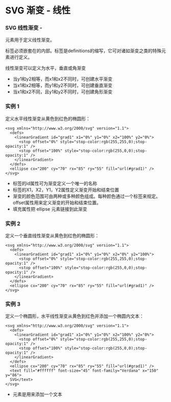 # SVG 渐变 - 线性
### SVG 线性渐变 - <linearGradient>
<linearGradient>元素用于定义线性渐变。

<linearGradient>标签必须嵌套在<defs>的内部。<defs>标签是definitions的缩写，它可对诸如渐变之类的特殊元素进行定义。

线性渐变可以定义为水平，垂直或角渐变

- 当y1和y2相等，而x1和x2不同时，可创建水平渐变
- 当x1和x2相等，而y1和y2不同时，可创建垂直渐变
- 当x1和x2不同，且y1和y2不同时，可创建角形渐变

### 实例 1
定义水平线性渐变从黄色到红色的椭圆形：

```
<svg xmlns="http://www.w3.org/2000/svg" version="1.1">
  <defs>
    <linearGradient id="grad1" x1="0%" y1="0%" x2="100%" y2="0%">
      <stop offset="0%" style="stop-color:rgb(255,255,0);stop-opacity:1" />
      <stop offset="100%" style="stop-color:rgb(255,0,0);stop-opacity:1" />
    </linearGradient>
  </defs>
  <ellipse cx="200" cy="70" rx="85" ry="55" fill="url(#grad1)" />
</svg>
```
- <linearGradient>标签的id属性可为渐变定义一个唯一的名称
- <linearGradient>标签的X1，X2，Y1，Y2属性定义渐变开始和结束位置
- 渐变的颜色范围可由两种或多种颜色组成。每种颜色通过一个<stop>标签来规定。offset属性用来定义渐变的开始和结束位置。
- 填充属性把 ellipse 元素链接到此渐变

### 实例 2
定义一个垂直线性渐变从黄色到红色的椭圆形：

```
<svg xmlns="http://www.w3.org/2000/svg" version="1.1">
  <defs>
    <linearGradient id="grad1" x1="0%" y1="0%" x2="0%" y2="100%">
      <stop offset="0%" style="stop-color:rgb(255,255,0);stop-opacity:1" />
      <stop offset="100%" style="stop-color:rgb(255,0,0);stop-opacity:1" />
    </linearGradient>
  </defs>
  <ellipse cx="200" cy="70" rx="85" ry="55" fill="url(#grad1)" />
</svg>
```
### 实例 3
定义一个椭圆形，水平线性渐变从黄色到红色并添加一个椭圆内文本：
```
<svg xmlns="http://www.w3.org/2000/svg" version="1.1">
  <defs>
    <linearGradient id="grad1" x1="0%" y1="0%" x2="100%" y2="0%">
      <stop offset="0%" style="stop-color:rgb(255,255,0);stop-opacity:1" />
      <stop offset="100%" style="stop-color:rgb(255,0,0);stop-opacity:1" />
    </linearGradient>
  </defs>
  <ellipse cx="200" cy="70" rx="85" ry="55" fill="url(#grad1)" />
  <text fill="#ffffff" font-size="45" font-family="Verdana" x="150" y="86">
  SVG</text>
</svg>
```
- <text> 元素是用来添加一个文本